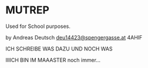 MUTREP
======

Used for School purposes.

by Andreas Deutsch
deu14423@spengergasse.at
4AHIF



ICH SCHREIBE WAS DAZU
UND NOCH WAS




IIIICH BIN IM MAAASTER
noch immer...
